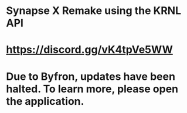 # Synapse X Remake using the KRNL API 
# https://discord.gg/vK4tpVe5WW
# Due to Byfron, updates have been halted. To learn more, please open the application.

